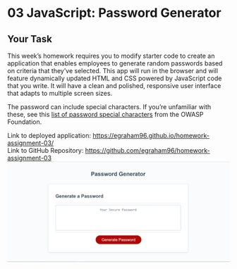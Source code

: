 # 03 JavaScript: Password Generator

## Your Task

This week’s homework requires you to modify starter code to create an application that enables employees to generate random passwords based on criteria that they’ve selected. This app will run in the browser and will feature dynamically updated HTML and CSS powered by JavaScript code that you write. It will have a clean and polished, responsive user interface that adapts to multiple screen sizes.

The password can include special characters. If you’re unfamiliar with these, see this [list of password special characters](https://www.owasp.org/index.php/Password_special_characters) from the OWASP Foundation.

Link to deployed application: https://egraham96.github.io/homework-assignment-03/                                                                                              
Link to GitHub Repository: https://github.com/egraham96/homework-assignment-03
![Screenshot of Deployed Application](Assets/Screenshot_of_Deployed_Application.PNG)

